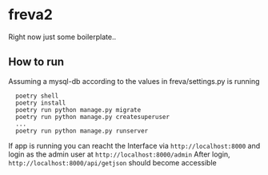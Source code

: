 # freva2

Right now just some boilerplate..

## How to run

Assuming a mysql-db according to the values in freva/settings.py is running

```
  poetry shell
  poetry install
  poetry run python manage.py migrate
  poetry run python manage.py createsuperuser
  ...
  poetry run python manage.py runserver

```

If app is running you can reacht the Interface via `http://localhost:8000` and login as the admin user at `http://localhost:8000/admin`
After login, `http://localhost:8000/api/getjson` should become accessible
